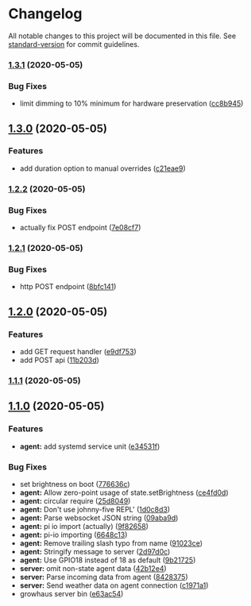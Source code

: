 # Changelog

All notable changes to this project will be documented in this file. See [standard-version](https://github.com/conventional-changelog/standard-version) for commit guidelines.

### [1.3.1](https://github.com/caseyWebb/growhaus/compare/v1.3.0...v1.3.1) (2020-05-05)


### Bug Fixes

* limit dimming to 10% minimum for hardware preservation ([cc8b945](https://github.com/caseyWebb/growhaus/commit/cc8b945fefc5d3fe6554b50d35702cb0b484c7ab))

## [1.3.0](https://github.com/caseyWebb/growhaus/compare/v1.2.2...v1.3.0) (2020-05-05)


### Features

* add duration option to manual overrides ([c21eae9](https://github.com/caseyWebb/growhaus/commit/c21eae9384d50cdb1062a3e3d6e28ec4a5524625))

### [1.2.2](https://github.com/caseyWebb/growhaus/compare/v1.2.1...v1.2.2) (2020-05-05)


### Bug Fixes

* actually fix POST endpoint ([7e08cf7](https://github.com/caseyWebb/growhaus/commit/7e08cf7469520617ea8f96bbbf421e2fb3c8eb3d))

### [1.2.1](https://github.com/caseyWebb/growhaus/compare/v1.2.0...v1.2.1) (2020-05-05)

### Bug Fixes

- http POST endpoint ([8bfc141](https://github.com/caseyWebb/growhaus/commit/8bfc141b68752333dc302b30109f2e456527e8fc))

## [1.2.0](https://github.com/caseyWebb/growhaus/compare/v1.1.1...v1.2.0) (2020-05-05)

### Features

- add GET request handler ([e9df753](https://github.com/caseyWebb/growhaus/commit/e9df753a520ee62417ea80282bf71333d1bb36d7))
- add POST api ([11b203d](https://github.com/caseyWebb/growhaus/commit/11b203d033889bee1966728cbc4f290e7049d5f3))

### [1.1.1](https://github.com/caseyWebb/growhaus/compare/v1.1.0...v1.1.1) (2020-05-05)

## [1.1.0](https://github.com/caseyWebb/growhaus/compare/v0.0.1...v1.1.0) (2020-05-05)

### Features

- **agent:** add systemd service unit ([e34531f](https://github.com/caseyWebb/growhaus/commit/e34531f43f2bc0a0d6a1ad5beae101cb6a4676e2))

### Bug Fixes

- set brightness on boot ([776636c](https://github.com/caseyWebb/growhaus/commit/776636c0aba1cf8f85a97472f92aa3248319ff32))
- **agent:** Allow zero-point usage of state.setBrightness ([ce4fd0d](https://github.com/caseyWebb/growhaus/commit/ce4fd0d44d1b4ad492fe095be96f61e8a6e833af))
- **agent:** circular require ([25d8049](https://github.com/caseyWebb/growhaus/commit/25d8049a6658b1f955e4a2c5d744dda8bb5081cb))
- **agent:** Don't use johnny-five REPL' ([1d0c8d3](https://github.com/caseyWebb/growhaus/commit/1d0c8d393949e6f6611082b29c358ba4ae545737))
- **agent:** Parse websocket JSON string ([09aba9d](https://github.com/caseyWebb/growhaus/commit/09aba9d8393d27208474a042ebd40998d7fd29a5))
- **agent:** pi io import (actually) ([9f82658](https://github.com/caseyWebb/growhaus/commit/9f826585c56de0d78d1d149e35185c7103d26feb))
- **agent:** pi-io importing ([6648c13](https://github.com/caseyWebb/growhaus/commit/6648c132f3b48664d451afc4233495c9f21000cc))
- **agent:** Remove trailing slash typo from name ([91023ce](https://github.com/caseyWebb/growhaus/commit/91023ceb842cc10b04bde65f981eca97ac5f7355))
- **agent:** Stringify message to server ([2d97d0c](https://github.com/caseyWebb/growhaus/commit/2d97d0c3467596a6582409f48b84c156617b2c60))
- **agent:** Use GPIO18 instead of 18 as default ([9b21725](https://github.com/caseyWebb/growhaus/commit/9b217256918d86beae56df551c3b6617b163b7a7))
- **server:** omit non-state agent data ([42b12e4](https://github.com/caseyWebb/growhaus/commit/42b12e45cbf7e4edb2a7b78baa8c78f77a658211))
- **server:** Parse incoming data from agent ([8428375](https://github.com/caseyWebb/growhaus/commit/84283759dc0ab45ed69cfc6e8680ba5bfd169b95))
- **server:** Send weather data on agent connection ([c1971a1](https://github.com/caseyWebb/growhaus/commit/c1971a142aaf2c08e63b337ecc3af98d6dd4a80b))
- growhaus server bin ([e63ac54](https://github.com/caseyWebb/growhaus/commit/e63ac5436b32c7060eb111845bbadb3c306e491e))

